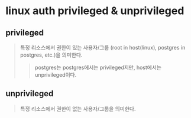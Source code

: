# linux auth privileged & unprivileged

## privileged

> 특정 리소스에서 권한이 있는 사용자/그룹 (root in host(linux), postgres in postgres, etc.)을 의미한다.
>
> > postgres는 postgres에서는 privileged지만, host에서는 unprivileged이다.

## unprivileged

> 특정 리소스에서 권한이 없는 사용자/그룹을 의미한다.
